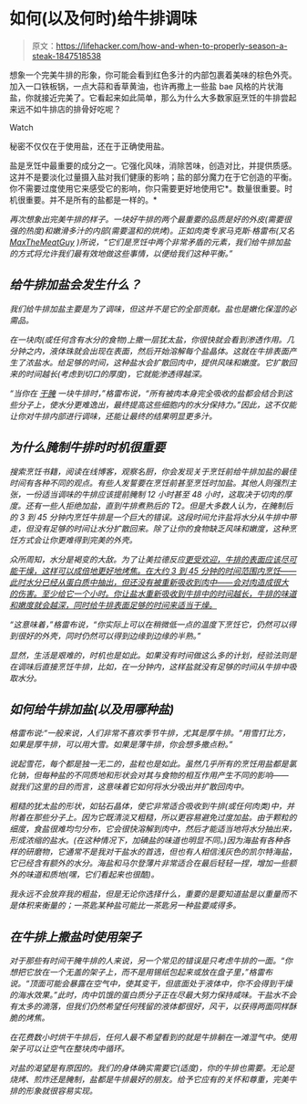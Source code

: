 # 如何(以及何时)给牛排调味

> 原文：<https://lifehacker.com/how-and-when-to-properly-season-a-steak-1847518538>

想象一个完美牛排的形象，你可能会看到红色多汁的内部包裹着美味的棕色外壳。加入一口铁板锅，一点大蒜和香草黄油，也许再撒上一些盐 bae 风格的片状海盐，你就接近完美了。它看起来如此简单，那么为什么大多数家庭烹饪的牛排尝起来远不如牛排店的排骨好吃呢？

Watch

秘密不仅仅在于使用盐，还在于正确使用盐。

盐是烹饪中最重要的成分之一。它强化风味，消除苦味，创造对比，并提供质感。这并不是要淡化过量摄入盐对我们健康的影响；盐的部分魔力在于它创造的平衡。你不需要过度使用它来感受它的影响，你只需要更好地使用它*。数量很重要。时机很重要。并不是所有的盐都是一样的。*

*再次想象出完美牛排的样子。一块好牛排的两个最重要的品质是好的外皮(需要很强的热度)和嫩滑多汁的内部(需要温和的烘烤)。正如肉类专家马克斯·格雷布(又名 [MaxTheMeatGuy](https://www.instagram.com/maxthemeatguy/?hl=en) )所说，“它们是烹饪中两个非常矛盾的元素，我们给牛排加盐的方式将允许我们最有效地做这些事情，以便给我们这种平衡。”*

## *给牛排加盐会发生什么？*

*我们给牛排加盐主要是为了调味，但这并不是它的全部贡献。盐也是嫩化保湿的必需品。*

*在一块肉(或任何含有水分的食物)上撒一层犹太盐，你很快就会看到渗透作用。几分钟之内，液体珠就会出现在表面，然后开始溶解每个盐晶体。这就在牛排表面产生了浓盐水。给足够的时间，这种盐水会扩散回肉中，提供风味和嫩度。它扩散回来的时间越长(考虑到切口的厚度)，它就能渗透得越深。*

*“当你在 [干腌](https://lifehacker.com/dry-brine-chops-for-juicy-succulent-meat-without-the-1776594424) 一块牛排时，”格雷布说，“所有被肉本身完全吸收的盐都会结合到这些分子上，使水分更难逸出，最终提高这些细胞内的水分保持力。”因此，这不仅能让你对牛排内部进行调味，还能让最终的结果明显更多汁。* 

## ***为什么腌制牛排时时机很重要***

*搜索烹饪书籍，阅读在线博客，观察名厨，你会发现关于烹饪前给牛排加盐的最佳时间有各种不同的观点。有些人发誓要在烹饪前甚至烹饪时加盐。其他人则强烈主张，一份适当调味的牛排应该提前腌制 12 小时甚至 48 小时，这取决于切肉的厚度。还有一些人拒绝加盐，直到牛排煮熟后的 T2。但是大多数人认为，在腌制后的 3 到 45 分钟内烹饪牛排是一个巨大的错误。这段时间允许盐将水分从牛排中带走，但没有足够的时间让水分扩散回来。除了让你的食物缺乏风味和嫩度，这种烹饪方式会让你更难得到完美的外壳。*

*众所周知，水分是褐变的大敌。为了让美拉德反应[更受欢迎，牛排的表面应该尽可能干燥，这样可以成倍地更好地烤焦。在大约 3 到 45 分钟的时间范围内烹饪——此时水分已经从蛋白质中抽出，但还没有被重新吸收到肉中——会对肉造成很大的伤害。至少给它一个小时。你让盐水重新吸收到牛排中的时间越长，牛排的味道和嫩度就会越深，同时给牛排表面足够的时间来适当干燥。](https://www.seriouseats.com/what-is-maillard-reaction-cooking-science)*

*“这意味着，”格雷布说，“你实际上可以在稍微低一点的温度下烹饪它，仍然可以得到很好的外壳，同时仍然可以得到边缘到边缘的半熟。”*

*显然，生活是艰难的，时机也是如此。如果没有时间做这么多的计划，经验法则是在调味后直接烹饪牛排，比如，在一分钟内，这样盐就没有足够的时间从牛排中吸取水分。*

## ***如何给牛排加盐(以及用哪种盐)***

*格雷布说:“一般来说，人们非常不喜欢季节牛排，尤其是厚牛排。“用雪打比方，如果是厚牛排，可以用大雪。如果是薄牛排，你会想多撒点粉。”*

*说起雪花，每个都是独一无二的，盐粒也是如此。虽然几乎所有的烹饪用盐都是氯化钠，但每种盐的不同质地和形状会对其与食物的相互作用产生不同的影响——就我们这里的目的而言，这意味着它如何将水分吸出并扩散回肉中。*

*粗糙的犹太盐的形状，如钻石晶体，使它非常适合吸收到牛排(或任何肉类)中，并附着在那些分子上。因为它既清淡又粗糙，所以更容易避免过度加盐。由于颗粒的细度，食盐很难均匀分布，它会很快溶解到肉中，然后才能适当地将水分抽出来，形成浓缩的盐水。(在这种情况下，加碘盐的味道也明显不同。)因为海盐有各种各样的研磨物，它通常不是我对干盐水的首选，但也有人相信浅灰色的凯尔特海盐，它已经含有额外的水分。海盐和马尔登薄片非常适合在最后轻轻一捏，增加一些额外的味道和质地(嘿，它们看起来也很酷)。*

*我永远不会放弃我的粗盐，但是无论你选择什么，重要的是要知道盐是以重量而不是体积来衡量的；一茶匙某种盐可能比一茶匙另一种盐要咸得多。*

## *在牛排上撒盐时使用架子*

*对于那些有时间干腌牛排的人来说，另一个常见的错误是只考虑牛排的一面。“你想把它放在一个无盖的架子上，而不是用锡纸包起来或放在盘子里，”格雷布说。“顶面可能会暴露在空气中，使其变干，但底面处于液体中，你不会得到干燥的海水效果。”此时，肉中饥饿的蛋白质分子正在尽最大努力保持咸味。干盐水不会有太多的滴落，但我们仍然希望任何残留的液体都很好，风干，以获得两面同样酥脆的烤焦。*

*在花费数小时烘干牛排后，任何人最不希望看到的就是牛排躺在一滩湿气中。使用架子可以让空气在整块肉中循环。*

*对盐的渴望是有原因的。我们的身体确实需要它(适度)，你的牛排也需要。无论是烧烤、煎炸还是腌制，盐都是牛排最好的朋友。给予它应有的关怀和尊重，完美牛排的形象就很容易实现。*